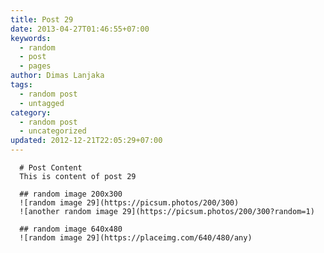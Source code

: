 ```yaml
---
title: Post 29
date: 2013-04-27T01:46:55+07:00
keywords:
  - random
  - post
  - pages
author: Dimas Lanjaka
tags:
  - random post
  - untagged
category:
  - random post
  - uncategorized
updated: 2012-12-21T22:05:29+07:00
---
```


      # Post Content
      This is content of post 29

      ## random image 200x300
      ![random image 29](https://picsum.photos/200/300)
      ![another random image 29](https://picsum.photos/200/300?random=1)

      ## random image 640x480
      ![random image 29](https://placeimg.com/640/480/any)
      